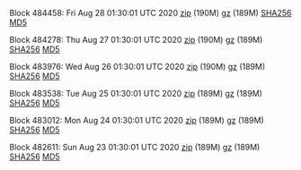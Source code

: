 Block 484458: Fri Aug 28 01:30:01 UTC 2020 [zip](https://files.01coin.io/mainnet/2020-08-28/bootstrap.dat.zip) (190M) [gz](https://files.01coin.io/mainnet/2020-08-28/bootstrap.dat.tar.gz) (189M) [SHA256](https://files.01coin.io/mainnet/2020-08-28/sha256.txt) [MD5](https://files.01coin.io/mainnet/2020-08-28/md5.txt)

Block 484278: Thu Aug 27 01:30:01 UTC 2020 [zip](https://files.01coin.io/mainnet/2020-08-27/bootstrap.dat.zip) (190M) [gz](https://files.01coin.io/mainnet/2020-08-27/bootstrap.dat.tar.gz) (189M) [SHA256](https://files.01coin.io/mainnet/2020-08-27/sha256.txt) [MD5](https://files.01coin.io/mainnet/2020-08-27/md5.txt)

Block 483976: Wed Aug 26 01:30:01 UTC 2020 [zip](https://files.01coin.io/mainnet/2020-08-26/bootstrap.dat.zip) (190M) [gz](https://files.01coin.io/mainnet/2020-08-26/bootstrap.dat.tar.gz) (189M) [SHA256](https://files.01coin.io/mainnet/2020-08-26/sha256.txt) [MD5](https://files.01coin.io/mainnet/2020-08-26/md5.txt)

Block 483538: Tue Aug 25 01:30:01 UTC 2020 [zip](https://files.01coin.io/mainnet/2020-08-25/bootstrap.dat.zip) (189M) [gz](https://files.01coin.io/mainnet/2020-08-25/bootstrap.dat.tar.gz) (189M) [SHA256](https://files.01coin.io/mainnet/2020-08-25/sha256.txt) [MD5](https://files.01coin.io/mainnet/2020-08-25/md5.txt)

Block 483012: Mon Aug 24 01:30:01 UTC 2020 [zip](https://files.01coin.io/mainnet/2020-08-24/bootstrap.dat.zip) (189M) [gz](https://files.01coin.io/mainnet/2020-08-24/bootstrap.dat.tar.gz) (189M) [SHA256](https://files.01coin.io/mainnet/2020-08-24/sha256.txt) [MD5](https://files.01coin.io/mainnet/2020-08-24/md5.txt)

Block 482611: Sun Aug 23 01:30:01 UTC 2020 [zip](https://files.01coin.io/mainnet/2020-08-23/bootstrap.dat.zip) (189M) [gz](https://files.01coin.io/mainnet/2020-08-23/bootstrap.dat.tar.gz) (189M) [SHA256](https://files.01coin.io/mainnet/2020-08-23/sha256.txt) [MD5](https://files.01coin.io/mainnet/2020-08-23/md5.txt)
